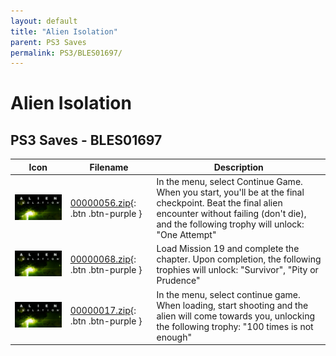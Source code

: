 ```yaml
---
layout: default
title: "Alien Isolation"
parent: PS3 Saves
permalink: PS3/BLES01697/
---
```

# Alien Isolation

## PS3 Saves - BLES01697

| Icon | Filename | Description |
|------|----------|-------------|
| ![Alien Isolation](ICON0.PNG) | [00000056.zip](00000056.zip){: .btn .btn-purple } | In the menu, select Continue Game. When you start, you'll be at the final checkpoint. Beat the final alien encounter without failing (don't die), and the following trophy will unlock: "One Attempt" |
| ![Alien Isolation](ICON0.PNG) | [00000068.zip](00000068.zip){: .btn .btn-purple } | Load Mission 19 and complete the chapter. Upon completion, the following trophies will unlock: "Survivor", "Pity or Prudence" |
| ![Alien Isolation](ICON0.PNG) | [00000017.zip](00000017.zip){: .btn .btn-purple } | In the menu, select continue game. When loading, start shooting and the alien will come towards you, unlocking the following trophy: "100 times is not enough" |
